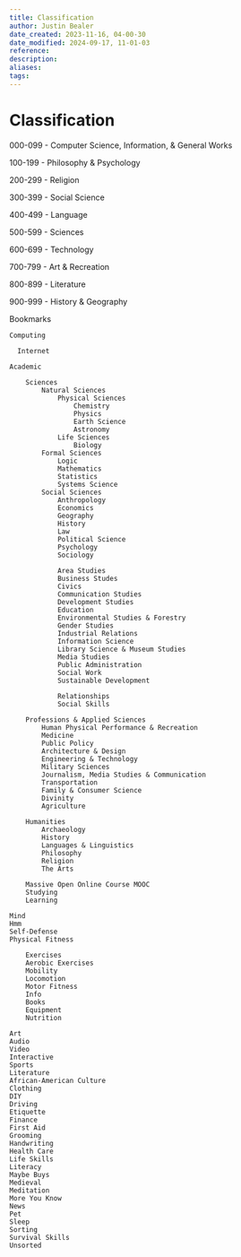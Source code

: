 ```yaml
---
title: Classification
author: Justin Bealer
date_created: 2023-11-16, 04-00-30
date_modified: 2024-09-17, 11-01-03
reference: 
description: 
aliases: 
tags: 
---
```

# Classification

000-099 - Computer Science, Information, & General Works

100-199 - Philosophy & Psychology

200-299 - Religion

300-399 - Social Science

400-499 - Language

500-599 - Sciences

600-699 - Technology

700-799 - Art & Recreation

800-899 - Literature

900-999 - History & Geography


Bookmarks

    Computing
    
      Internet 
    
    Academic
        
        Sciences
            Natural Sciences
                Physical Sciences
                    Chemistry 
                    Physics
                    Earth Science
                    Astronomy
                Life Sciences
                    Biology
            Formal Sciences
                Logic
                Mathematics
                Statistics
                Systems Science
            Social Sciences
                Anthropology
                Economics
                Geography
                History
                Law
                Political Science
                Psychology
                Sociology
                
                Area Studies
                Business Studes
                Civics
                Communication Studies
                Development Studies
                Education
                Environmental Studies & Forestry
                Gender Studies
                Industrial Relations
                Information Science
                Library Science & Museum Studies
                Media Studies
                Public Administration
                Social Work 
                Sustainable Development
                
                Relationships
                Social Skills
        
        Professions & Applied Sciences
            Human Physical Performance & Recreation
            Medicine
            Public Policy 
            Architecture & Design
            Engineering & Technology
            Military Sciences
            Journalism, Media Studies & Communication
            Transportation
            Family & Consumer Science
            Divinity
            Agriculture
        
        Humanities
            Archaeology
            History
            Languages & Linguistics
            Philosophy
            Religion
            The Arts
        
        Massive Open Online Course MOOC
        Studying
        Learning
    
    Mind 
    Hmm
    Self-Defense
    Physical Fitness
        
        Exercises
        Aerobic Exercises
        Mobility
        Locomotion
        Motor Fitness
        Info
        Books
        Equipment
        Nutrition
        
    Art 
    Audio
    Video
    Interactive
    Sports
    Literature
    African-American Culture
    Clothing
    DIY
    Driving
    Etiquette
    Finance
    First Aid
    Grooming
    Handwriting
    Health Care
    Life Skills
    Literacy
    Maybe Buys
    Medieval
    Meditation
    More You Know
    News
    Pet
    Sleep 
    Sorting
    Survival Skills
    Unsorted
